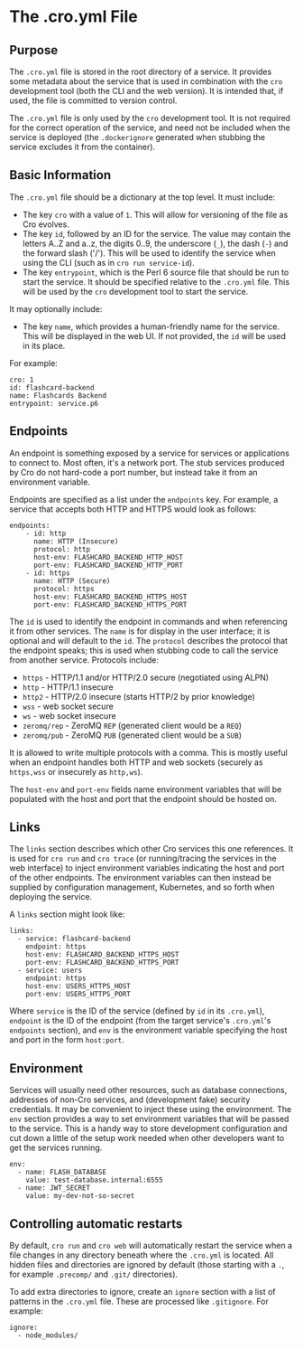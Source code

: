 # The .cro.yml File

## Purpose

The `.cro.yml` file is stored in the root directory of a service. It provides
some metadata about the service that is used in combination with the `cro`
development tool (both the CLI and the web version). It is intended that, if
used, the file is committed to version control.

The `.cro.yml` file is only used by the `cro` development tool. It is not
required for the correct operation of the service, and need not be included
when the service is deployed (the `.dockerignore` generated when stubbing the
service excludes it from the container).

## Basic Information

The `.cro.yml` file should be a dictionary at the top level. It must include:

* The key `cro` with a value of `1`. This will allow for versioning of the
  file as Cro evolves.
* The key `id`, followed by an ID for the service. The value may contain the
  letters A..Z and a..z, the digits 0..9, the underscore (`_`), the dash (`-`)
  and the forward slash ('/'). This will be used to identify the service when
  using the CLI (such as in `cro run service-id`).
* The key `entrypoint`, which is the Perl 6 source file that should be run to
  start the service. It should be specified relative to the `.cro.yml` file.
  This will be used by the `cro` development tool to start the service.

It may optionally include:

* The key `name`, which provides a human-friendly name for the service. This
  will be displayed in the web UI. If not provided, the `id` will be used in
  its place.

For example:

    cro: 1
    id: flashcard-backend
    name: Flashcards Backend
    entrypoint: service.p6

## Endpoints

An endpoint is something exposed by a service for services or applications to
connect to. Most often, it's a network port. The stub services produced by Cro
do not hard-code a port number, but instead take it from an environment
variable.

Endpoints are specified as a list under the `endpoints` key. For example, a
service that accepts both HTTP and HTTPS would look as follows:

```
endpoints:
    - id: http
      name: HTTP (Insecure)
      protocol: http
      host-env: FLASHCARD_BACKEND_HTTP_HOST
      port-env: FLASHCARD_BACKEND_HTTP_PORT
    - id: https
      name: HTTP (Secure)
      protocol: https
      host-env: FLASHCARD_BACKEND_HTTPS_HOST
      port-env: FLASHCARD_BACKEND_HTTPS_PORT
```

The `id` is used to identify the endpoint in commands and when referencing it
from other services. The `name` is for display in the user interface; it is
optional and will default to the `id`. The `protocol` describes the protocol
that the endpoint speaks; this is used when stubbing code to call the service
from another service. Protocols include:

* `https` - HTTP/1.1 and/or HTTP/2.0 secure (negotiated using ALPN)
* `http` - HTTP/1.1 insecure
* `http2` - HTTP/2.0 insecure (starts HTTP/2 by prior knowledge)
* `wss` - web socket secure
* `ws` - web socket insecure
* `zeromq/rep` - ZeroMQ `REP` (generated client would be a `REQ`)
* `zeromq/pub` - ZeroMQ `PUB` (generated client would be a `SUB`)

It is allowed to write multiple protocols with a comma. This is mostly useful
when an endpoint handles both HTTP and web sockets (securely as `https,wss` or
insecurely as `http,ws`).

The `host-env` and `port-env` fields name environment variables that will be
populated with the host and port that the endpoint should be hosted on.

## Links

The `links` section describes which other Cro services this one references. It
is used for `cro run` and `cro trace` (or running/tracing the services in the
web interface) to inject environment variables indicating the host and port of
the other endpoints. The environment variables can then instead be supplied by
configuration management, Kubernetes, and so forth when deploying the service.

A `links` section might look like:

```
links:
  - service: flashcard-backend
    endpoint: https
    host-env: FLASHCARD_BACKEND_HTTPS_HOST
    port-env: FLASHCARD_BACKEND_HTTPS_PORT
  - service: users
    endpoint: https
    host-env: USERS_HTTPS_HOST
    port-env: USERS_HTTPS_PORT
```

Where `service` is the ID of the service (defined by `id` in its `.cro.yml`),
`endpoint` is the ID of the endpoint (from the target service's `.cro.yml`'s
`endpoints` section), and `env` is the environment variable specifying the
host and port in the form `host:port`.

## Environment

Services will usually need other resources, such as database connections,
addresses of non-Cro services, and (development fake) security credentials. It
may be convenient to inject these using the environment. The `env` section
provides a way to set environment variables that will be passed to the
service. This is a handy way to store development configuration and cut down
a little of the setup work needed when other developers want to get the
services running.

```
env:
  - name: FLASH_DATABASE
    value: test-database.internal:6555
  - name: JWT_SECRET
    value: my-dev-not-so-secret
```

## Controlling automatic restarts

By default, `cro run` and `cro web` will automatically restart the service
when a file changes in any directory beneath where the `.cro.yml` is located.
All hidden files and directories are ignored by default (those starting with a
`.`, for example `.precomp/` and `.git/` directories).

To add extra directories to ignore, create an `ignore` section with a list of
patterns in the `.cro.yml` file. These are processed like `.gitignore`. For
example:

```
ignore:
  - node_modules/
```
